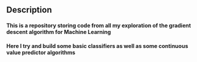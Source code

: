 ## Description

#### This is a repository storing code from all my exploration of the gradient descent algorithm for Machine Learning

#### Here I try and build some basic classifiers as well as some continuous value predictor algorithms